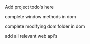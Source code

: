 Add project todo's here

complete window methods in dom

complete modifying dom folder in dom

add all relevant web api's

